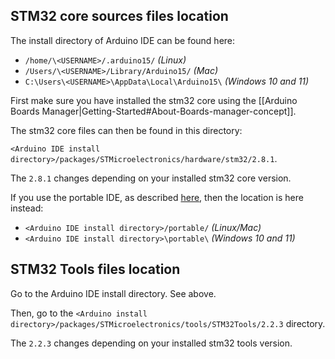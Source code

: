 ## STM32 core sources files location

The install directory of Arduino IDE can be found here:

* `/home/\<USERNAME>/.arduino15/` _(Linux)_
* `/Users/\<USERNAME>/Library/Arduino15/` _(Mac)_
* `C:\Users\<USERNAME>\AppData\Local\Arduino15\` _(Windows 10 and 11)_

First make sure you have installed the stm32 core using the
[[Arduino Boards Manager|Getting-Started#About-Boards-manager-concept]].

The stm32 core files can then be found in this directory:

`<Arduino IDE install directory>/packages/STMicroelectronics/hardware/stm32/2.8.1`.

The `2.8.1` changes depending on your installed stm32 core version.

If you use the portable IDE, as described [here](https://www.arduino.cc/en/Guide/PortableIDE),
then the location is here instead:

* `<Arduino IDE install directory>/portable/` _(Linux/Mac)_
* `<Arduino IDE install directory>\portable\` _(Windows 10 and 11)_

## STM32 Tools files location

Go to the Arduino IDE install directory. See above.

Then, go to the `<Arduino install directory>/packages/STMicroelectronics/tools/STM32Tools/2.2.3` directory.

The `2.2.3` changes depending on your installed stm32 tools version.
